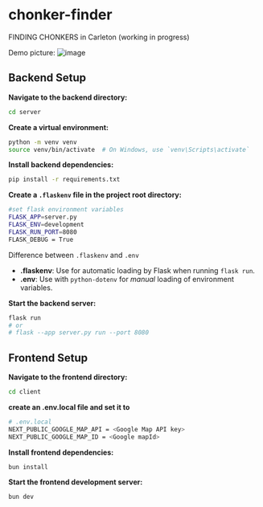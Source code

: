 # chonker-finder
FINDING CHONKERS in Carleton (working in progress)

Demo picture:
![image](https://github.com/user-attachments/assets/e0c93d38-d3d9-4e4d-9191-369885cabfd8)


## Backend Setup

**Navigate to the backend directory:**

```bash
cd server
```

**Create a virtual environment:**

```bash
python -m venv venv
source venv/bin/activate  # On Windows, use `venv\Scripts\activate`
```

**Install backend dependencies:**

```bash
pip install -r requirements.txt
```




**Create a `.flaskenv` file in the project root directory:**
```bash
#set flask environment variables
FLASK_APP=server.py
FLASK_ENV=development
FLASK_RUN_PORT=8080
FLASK_DEBUG = True
```
Difference between `.flaskenv` and `.env`
- **.flaskenv**: Use for automatic loading by Flask when running `flask run`.
- **.env**: Use with `python-dotenv` for *manual* loading of environment variables.


**Start the backend server:**

```bash
flask run
# or
# flask --app server.py run --port 8080
```


## Frontend Setup

**Navigate to the frontend directory:**

```bash
cd client
```

**create an .env.local file and set it to**
```bash
# .env.local
NEXT_PUBLIC_GOOGLE_MAP_API = <Google Map API key>
NEXT_PUBLIC_GOOGLE_MAP_ID = <Google mapId>
```

**Install frontend dependencies:**

```bash
bun install
```

**Start the frontend development server:**

```bash
bun dev
```
